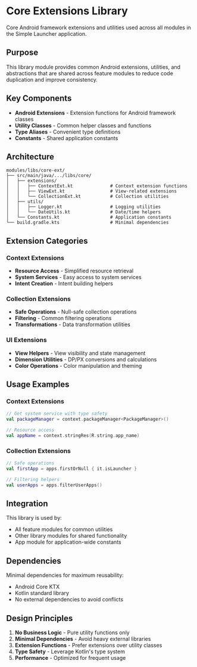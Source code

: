 # Core Extensions Library

Core Android framework extensions and utilities used across all modules in the Simple Launcher application.

## Purpose

This library module provides common Android extensions, utilities, and abstractions that are shared across feature modules to reduce code duplication and improve consistency.

## Key Components

- **Android Extensions** - Extension functions for Android framework classes
- **Utility Classes** - Common helper classes and functions
- **Type Aliases** - Convenient type definitions
- **Constants** - Shared application constants

## Architecture

```
modules/libs/core-ext/
├── src/main/java/.../libs/core/
│   ├── extensions/
│   │   ├── ContextExt.kt              # Context extension functions
│   │   ├── ViewExt.kt                 # View-related extensions
│   │   └── CollectionExt.kt           # Collection utilities
│   ├── utils/
│   │   ├── Logger.kt                  # Logging utilities
│   │   └── DateUtils.kt               # Date/time helpers
│   └── Constants.kt                   # Application constants
└── build.gradle.kts                   # Minimal dependencies
```

## Extension Categories

### Context Extensions
- **Resource Access** - Simplified resource retrieval
- **System Services** - Easy access to system services
- **Intent Creation** - Intent building helpers

### Collection Extensions
- **Safe Operations** - Null-safe collection operations
- **Filtering** - Common filtering operations
- **Transformations** - Data transformation utilities

### UI Extensions
- **View Helpers** - View visibility and state management
- **Dimension Utilities** - DP/PX conversions and calculations
- **Color Operations** - Color manipulation and theming

## Usage Examples

### Context Extensions
```kotlin
// Get system service with type safety
val packageManager = context.packageManager<PackageManager>()

// Resource access
val appName = context.stringRes(R.string.app_name)
```

### Collection Extensions
```kotlin
// Safe operations
val firstApp = apps.firstOrNull { it.isLauncher }

// Filtering helpers
val userApps = apps.filterUserApps()
```

## Integration

This library is used by:
- All feature modules for common utilities
- Other library modules for shared functionality
- App module for application-wide constants

## Dependencies

Minimal dependencies for maximum reusability:
- Android Core KTX
- Kotlin standard library
- No external dependencies to avoid conflicts

## Design Principles

1. **No Business Logic** - Pure utility functions only
2. **Minimal Dependencies** - Avoid heavy external libraries
3. **Extension Functions** - Prefer extensions over utility classes
4. **Type Safety** - Leverage Kotlin's type system
5. **Performance** - Optimized for frequent usage